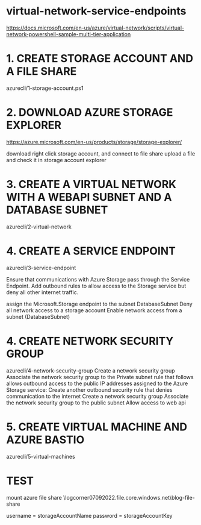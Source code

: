# virtual-network-service-endpoints

https://docs.microsoft.com/en-us/azure/virtual-network/scripts/virtual-network-powershell-sample-multi-tier-application

# 1. CREATE STORAGE ACCOUNT AND A FILE SHARE
azurecli/1-storage-account.ps1

# 2. DOWNLOAD AZURE STORAGE EXPLORER 

https://azure.microsoft.com/en-us/products/storage/storage-explorer/

download right click storage account,  and connect to file share
upload a file and check it in storage account explorer

# 3. CREATE A VIRTUAL NETWORK WITH A WEBAPI SUBNET AND A DATABASE SUBNET 
azurecli/2-virtual-network

# 4. CREATE A SERVICE ENDPOINT
azurecli/3-service-endpoint

Ensure that communications with Azure Storage pass through the Service Endpoint. Add outbound rules to allow access to the Storage service but deny all other internet traffic.

 assign the Microsoft.Storage endpoint to the subnet DatabaseSubnet
 Deny all network access to a storage account
 Enable network access from a subnet (DatabaseSubnet)

 # 4. CREATE NETWORK SECURITY GROUP 
azurecli/4-network-security-group
Create a network security group
Associate the network security group to the Private subnet
rule that follows allows outbound access to the public IP addresses assigned to the Azure Storage service:
Create another outbound security rule that denies communication to the internet
Create a network security group
Associate the network security group to the public subnet
Allow access to web api

 # 5. CREATE VIRTUAL MACHINE AND AZURE BASTIO 
  azurecli/5-virtual-machines


# TEST
mount azure file share
\\logcorner07092022.file.core.windows.net\blog-file-share

username = storageAccountName
password = storageAccountKey
